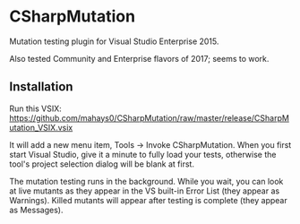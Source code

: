 # CSharpMutation
Mutation testing plugin for Visual Studio Enterprise 2015.

Also tested Community and Enterprise flavors of 2017; seems to work.

## Installation

Run this VSIX: https://github.com/mahays0/CSharpMutation/raw/master/release/CSharpMutation_VSIX.vsix 

It will add a new menu item, Tools -> Invoke CSharpMutation. When you first start Visual Studio, give it a minute to fully load your tests, otherwise the tool's project selection dialog will be blank at first.

The mutation testing runs in the background. While  you wait, you can look at live mutants as they appear in the VS built-in Error List (they appear as Warnings). Killed mutants will appear after testing is complete (they appear as Messages).

